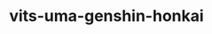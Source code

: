 ---
license: apache-2.0
title: ' vits-uma-genshin-honkai'
sdk: gradio
sdk_version: 3.7
emoji: 🐨
colorTo: yellow
pinned: false
app_file: app.py
---